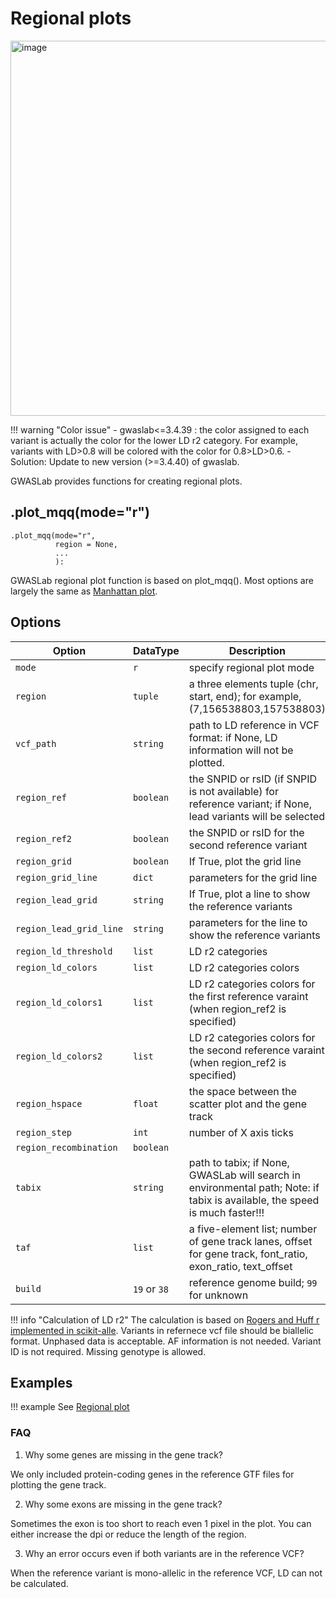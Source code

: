 # Regional plots

<img width="600" alt="image" src="https://user-images.githubusercontent.com/40289485/197126045-b1c55adf-3391-4c3d-b2f6-eaeac7c26024.png">

!!! warning "Color issue"
    - gwaslab<=3.4.39 : the color assigned to each variant is actually the color for the lower LD r2 category. For example, variants with LD>0.8 will be colored with the color for 0.8>LD>0.6.
    - Solution: Update to new version (>=3.4.40) of gwaslab.

GWASLab provides functions for creating regional plots.

## .plot_mqq(mode="r")
```
.plot_mqq(mode="r",
          region = None,
          ...
          ):
```

GWASLab regional plot function is based on plot_mqq().
Most options are largely the same as [Manhattan plot](https://cloufield.github.io/gwaslab/Visualization/).


## Options

| Option                  | DataType     | Description                                                                                                                 | Default                                                                   |
|-------------------------|--------------|-----------------------------------------------------------------------------------------------------------------------------|---------------------------------------------------------------------------|
| `mode`                  | `r`          | specify regional plot mode                                                                                                  | -                                                                         |
| `region`                | `tuple`      | a three elements tuple (chr, start, end); for example, (7,156538803,157538803)                                              | -                                                                         |
| `vcf_path`              | `string`     | path to LD reference in VCF format: if None, LD information will not be plotted.                                            | `None`                                                                    |
| `region_ref`            | `boolean`    | the SNPID or rsID (if SNPID is not available) for reference variant; if None, lead variants will be selected                | `None`                                                                    |
| `region_ref2`           | `boolean`    | the SNPID or rsID for the second reference variant                                                                          | `None`                                                                    |
| `region_grid`           | `boolean`    | If True, plot the grid line                                                                                                 | `False`                                                                   |
| `region_grid_line`      | `dict`       | parameters for the grid line                                                                                                | `{"linewidth": 2,"linestyle":"--"}`                                       |
| `region_lead_grid`      | `string`     | If True, plot a line to show the reference variants                                                                         | -                                                                         |
| `region_lead_grid_line` | `string`     | parameters for the line to show the reference variants                                                                      | {"alpha":0.5,"linewidth" : 2,"linestyle":"--","color":"#FF0000"}          |
| `region_ld_threshold`   | `list`       | LD r2 categories                                                                                                            | `[0.2,0.4,0.6,0.8]`                                                       |
| `region_ld_colors`      | `list`       | LD r2 categories colors                                                                                                     | `["#E4E4E4","#020080","#86CEF9","#24FF02","#FDA400","#FF0000","#FF0000"]` |
| `region_ld_colors1`     | `list`       | LD r2 categories colors for the first reference varaint (when region_ref2 is specified)                                     | `["#E4E4E4","#F8CFCF","#F5A2A5","#F17474","#EB4445","#E51819","#E51819"]` |
| `region_ld_colors2`     | `list`       | LD r2 categories colors for the second reference varaint (when region_ref2 is specified)                                    | `["#E4E4E4","#D8E2F2","#AFCBE3","#86B3D4","#5D98C4","#367EB7","#367EB7"]` |
| `region_hspace`         | `float`      | the space between the scatter plot and the gene track                                                                       | `0.02`                                                                    |
| `region_step`           | `int`        | number of X axis ticks                                                                                                      | `21`                                                                      |
| `region_recombination`  | `boolean`    |                                                                                                                             | `True`                                                                    |
| `tabix`                 | `string`     | path to tabix; if None, GWASLab will search in environmental path; Note: if tabix is available, the speed is much faster!!! | `None`                                                                    |
| `taf`                   | `list`       | a five-element list; number of gene track lanes, offset for gene track, font_ratio, exon_ratio, text_offset                 | `[4,0,0.95,1,1]`                                                          |
| `build`                 | `19` or `38` | reference genome build; `99` for unknown                                                                                    | `99`                                                                      |


!!! info "Calculation of LD r2"
    The calculation is based on [Rogers and Huff r implemented in scikit-alle](https://scikit-allel.readthedocs.io/en/stable/stats/ld.html). Variants in refernece vcf file should be biallelic format. Unphased data is acceptable. AF information is not needed. Variant ID is not required. Missing genotype is allowed.


## Examples

!!! example
    See [Regional plot](https://cloufield.github.io/gwaslab/visualization_regional/)


### FAQ

1. Why some genes are missing in the gene track?

We only included protein-coding genes in the reference GTF files for plotting the gene track.

2. Why some exons are missing in the gene track?

Sometimes the exon is too short to reach even 1 pixel in the plot. You can either increase the dpi or reduce the length of the region.

3. Why an error occurs even if both variants are in the reference VCF?

When the reference variant is mono-allelic in the reference VCF, LD can not be calculated.